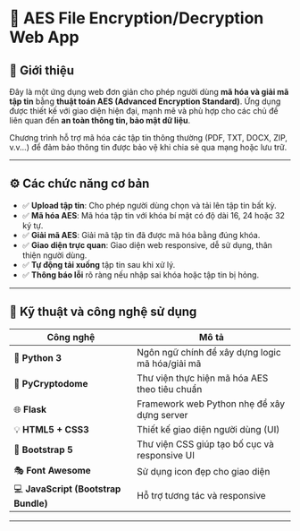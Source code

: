 # 🔐 AES File Encryption/Decryption Web App

## 📌 Giới thiệu

Đây là một ứng dụng web đơn giản cho phép người dùng **mã hóa và giải mã tập tin** bằng **thuật toán AES (Advanced Encryption Standard)**. Ứng dụng được thiết kế với giao diện hiện đại, mạnh mẽ và phù hợp cho các chủ đề liên quan đến **an toàn thông tin, bảo mật dữ liệu**.

Chương trình hỗ trợ mã hóa các tập tin thông thường (PDF, TXT, DOCX, ZIP, v.v...) để đảm bảo thông tin được bảo vệ khi chia sẻ qua mạng hoặc lưu trữ.

---

## ⚙️ Các chức năng cơ bản

- ✅ **Upload tập tin**: Cho phép người dùng chọn và tải lên tập tin bất kỳ.
- ✅ **Mã hóa AES**: Mã hóa tập tin với khóa bí mật có độ dài 16, 24 hoặc 32 ký tự.
- ✅ **Giải mã AES**: Giải mã tập tin đã được mã hóa bằng đúng khóa.
- ✅ **Giao diện trực quan**: Giao diện web responsive, dễ sử dụng, thân thiện người dùng.
- ✅ **Tự động tải xuống** tập tin sau khi xử lý.
- ✅ **Thông báo lỗi** rõ ràng nếu nhập sai khóa hoặc tập tin bị hỏng.

---

## 🧪 Kỹ thuật và công nghệ sử dụng

| Công nghệ     | Mô tả |
|---------------|------|
| 🐍 **Python 3** | Ngôn ngữ chính để xây dựng logic mã hóa/giải mã |
| 🔐 **PyCryptodome** | Thư viện thực hiện mã hóa AES theo tiêu chuẩn |
| 🌐 **Flask** | Framework web Python nhẹ để xây dựng server |
| 💡 **HTML5 + CSS3** | Thiết kế giao diện người dùng (UI) |
| 🎨 **Bootstrap 5** | Thư viện CSS giúp tạo bố cục và responsive UI |
| 🎭 **Font Awesome** | Sử dụng icon đẹp cho giao diện |
| 💻 **JavaScript (Bootstrap Bundle)** | Hỗ trợ tương tác và responsive |

---
